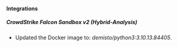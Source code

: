 #### Integrations
##### CrowdStrike Falcon Sandbox v2 (Hybrid-Analysis)
- Updated the Docker image to: *demisto/python3:3.10.13.84405*.
